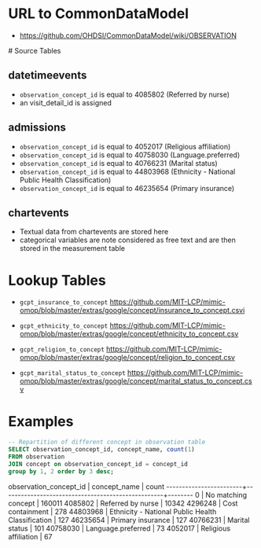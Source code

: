 # URL to CommonDataModel
- https://github.com/OHDSI/CommonDataModel/wiki/OBSERVATION

# Source Tables

## datetimeevents

- `observation_concept_id` is equal to 4085802 (Referred by nurse)
- an visit_detail_id is assigned

## admissions

- `observation_concept_id` is equal to 4052017  (Religious affiliation)
- `observation_concept_id` is equal to 40758030 (Language.preferred)
- `observation_concept_id` is equal to 40766231 (Marital status)
- `observation_concept_id` is equal to 44803968 (Ethnicity - National Public Health Classification)
- `observation_concept_id` is equal to 46235654 (Primary insurance)

## chartevents

- Textual data from chartevents are stored here
- categorical variables are note considered as free text and are then stored in the measurement table


# Lookup Tables

- `gcpt_insurance_to_concept`
https://github.com/MIT-LCP/mimic-omop/blob/master/extras/google/concept/insurance_to_concept.csvi

- `gcpt_ethnicity_to_concept`
https://github.com/MIT-LCP/mimic-omop/blob/master/extras/google/concept/ethnicity_to_concept.csv

- `gcpt_religion_to_concept`
https://github.com/MIT-LCP/mimic-omop/blob/master/extras/google/concept/religion_to_concept.csv

- `gcpt_marital_status_to_concept`
https://github.com/MIT-LCP/mimic-omop/blob/master/extras/google/concept/marital_status_to_concept.csv

# Examples
``` sql
-- Repartition of different concept in observation table
SELECT observation_concept_id, concept_name, count(1) 
FROM observation 
JOIN concept on observation_concept_id = concept_id 
group by 1, 2 order by 3 desc;
```
 observation_concept_id |                   concept_name                    | count
------------------------+---------------------------------------------------+--------
                      0 | No matching concept                               | 160011
                4085802 | Referred by nurse                                 |  10342
                4296248 | Cost containment                                  |    278
               44803968 | Ethnicity - National Public Health Classification |    127
               46235654 | Primary insurance                                 |    127
               40766231 | Marital status                                    |    101
               40758030 | Language.preferred                                |     73
                4052017 | Religious affiliation                             |     67

